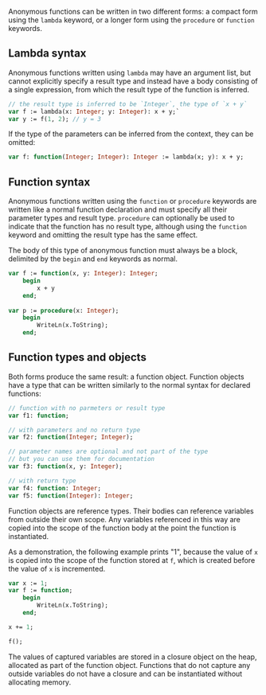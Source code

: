 Anonymous functions can be written in two different forms: a compact form using the `lambda` keyword, 
or a longer form using the `procedure` or `function` keywords.

## Lambda syntax

Anonymous functions written using `lambda` may have an argument list, but cannot explicitly specify a result type
and instead have a body consisting of a single expression, from which the result type of the function is inferred.

```pascal
// the result type is inferred to be `Integer`, the type of `x + y`
var f := lambda(x: Integer; y: Integer): x + y;`
var y := f(1, 2); // y = 3
```

If the type of the parameters can be inferred from the context, they can be omitted:

```pascal
var f: function(Integer; Integer): Integer := lambda(x; y): x + y;
```

## Function syntax

Anonymous functions written using the `function` or `procedure` keywords are written like a normal function
declaration and must specify all their parameter types and result type. `procedure` can optionally be used to
indicate that the function has no result type, although using the `function` keyword and omitting the result type
has the same effect.

The body of this type of anonymous function must always be a block, delimited by the `begin` and `end` keywords 
as normal.

```pascal
var f := function(x, y: Integer): Integer;
    begin
        x + y
    end;
    
var p := procedure(x: Integer);
    begin
        WriteLn(x.ToString);
    end;
```


## Function types and objects

Both forms produce the same result: a function object. Function objects have a type that can be written similarly
to the normal syntax for declared functions:

```pascal
// function with no parmeters or result type
var f1: function;

// with parameters and no return type
var f2: function(Integer; Integer);

// parameter names are optional and not part of the type
// but you can use them for documentation
var f3: function(x, y: Integer); 

// with return type
var f4: function: Integer;
var f5: function(Integer): Integer;
```

Function objects are reference types. Their bodies can reference variables from outside their own scope. Any variables
referenced in this way are copied into the scope of the function body at the point the function is instantiated.

As a demonstration, the following example prints "1", because the value of `x` is copied into the scope of the
function stored at `f`, which is created before the value of `x` is incremented.

```pascal
var x := 1;
var f := function;
    begin
        WriteLn(x.ToString);
    end;

x += 1;

f();
```

The values of captured variables are stored in a closure object on the heap, allocated as part of the function object.
Functions that do not capture any outside variables do not have a closure and can be instantiated without allocating
memory.
